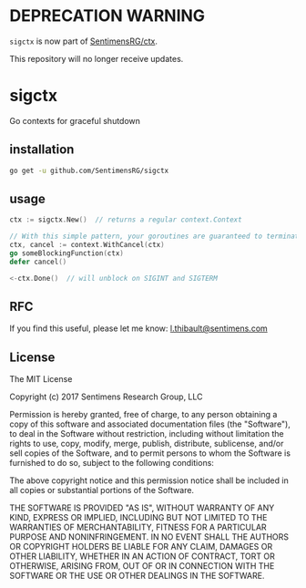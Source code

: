 # DEPRECATION WARNING

`sigctx` is now part of [SentimensRG/ctx](https://github.com/SentimensRG/ctx).

This repository will no longer receive updates.

# sigctx
Go contexts for graceful shutdown

## installation

```bash
go get -u github.com/SentimensRG/sigctx
```

## usage

```go
ctx := sigctx.New()  // returns a regular context.Context

// With this simple pattern, your goroutines are guaranteed to terminate correctly
ctx, cancel := context.WithCancel(ctx)
go someBlockingFunction(ctx)
defer cancel()

<-ctx.Done()  // will unblock on SIGINT and SIGTERM
```

## RFC

If you find this useful, please let me know:  <l.thibault@sentimens.com>

## License
The MIT License

Copyright (c) 2017 Sentimens Research Group, LLC

Permission is hereby granted, free of charge, to any person obtaining a copy
of this software and associated documentation files (the "Software"), to deal
in the Software without restriction, including without limitation the rights
to use, copy, modify, merge, publish, distribute, sublicense, and/or sell
copies of the Software, and to permit persons to whom the Software is
furnished to do so, subject to the following conditions:

The above copyright notice and this permission notice shall be included in
all copies or substantial portions of the Software.

THE SOFTWARE IS PROVIDED "AS IS", WITHOUT WARRANTY OF ANY KIND, EXPRESS OR
IMPLIED, INCLUDING BUT NOT LIMITED TO THE WARRANTIES OF MERCHANTABILITY,
FITNESS FOR A PARTICULAR PURPOSE AND NONINFRINGEMENT. IN NO EVENT SHALL THE
AUTHORS OR COPYRIGHT HOLDERS BE LIABLE FOR ANY CLAIM, DAMAGES OR OTHER
LIABILITY, WHETHER IN AN ACTION OF CONTRACT, TORT OR OTHERWISE, ARISING FROM,
OUT OF OR IN CONNECTION WITH THE SOFTWARE OR THE USE OR OTHER DEALINGS IN
THE SOFTWARE.
